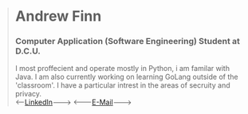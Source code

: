 > # Andrew Finn
> ### Computer Application (Software Engineering) Student at D.C.U.
>
> I most proffecient and operate mostly in Python, i am familar with Java. I am also currently working on learning GoLang outside of the 'classroom'. I have a particular intrest in the areas of secruity and privacy.<br>
> <--[LinkedIn](go.afinn.me/linkedin)--->  <---[E-Mail](mailto:a@afinn.me?subject=%5BRefer%3AGitHub%5D)--->
